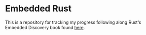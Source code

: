 # Embedded Rust

This is a repository for tracking my progress following along Rust's Embedded Discovery book found [here](https://docs.rust-embedded.org/discovery/).
